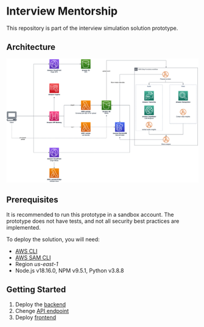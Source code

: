 # Interview Mentorship

This repository is part of the interview simulation solution prototype.

## Architecture

![Architecture](./assets/wpt-architecture.png)

## Prerequisites

It is recommended to run this prototype in a sandbox account. The prototype does not have tests, and not all security best practices are implemented.

To deploy the solution, you will need:

- [AWS CLI](https://docs.aws.amazon.com/pt_br/cli/latest/userguide/getting-started-install.html)
- [AWS SAM CLI](https://docs.aws.amazon.com/serverless-application-model/latest/developerguide/install-sam-cli.html)
- Region _us-east-1_
- Node.js v18.16.0, NPM v9.5.1, Python v3.8.8

## Getting Started

1. Deploy the [backend](./backend/README.md)
2. Chenge [API endpoint](./frontend/src/services/api.js)
3. Deploy [frontend](./frontend/README.md)
